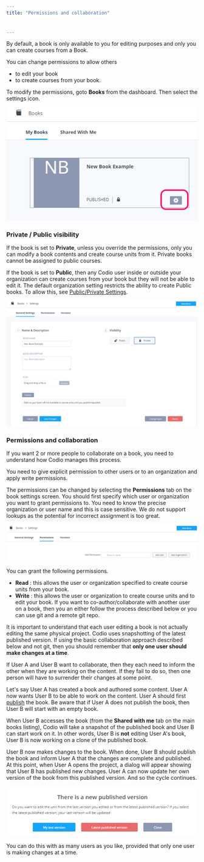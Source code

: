 ```yaml
---
title: "Permissions and collaboration"


---
```


By default, a book is only available to you for editing purposes and only you can create courses from a Book.

You can change permissions to allow others

- to edit your book
- to create courses from your book.

To modify the permissions, goto **Books** from the dashboard. Then select the settings icon.

<img alt="Book settings" src="/img/booksettings.png" class="simple"/>

### Private / Public visibility
If the book is set to **Private**, unless you override the permissions, only you can modify a book contents and create course units from it. Private books cannot be assigned to public courses.

If the book is set to **Public**, then any Codio user inside or outside your organization can create courses from your book but they will not be able to edit it.  The default organization setting restricts the ability to create Public books. To allow this, see [Public/Private Settings](/dashboard/create/public_private).

<img alt="Book settings page" src="/img/booksettingspage.png" class="simple"/>

### Permissions and collaboration
If you want 2 or more people to collaborate on a book, you need to understand how Codio manages this process.

You need to give explicit permission to other users or to an organization and apply write permissions.

The permissions can be changed by selecting the **Permissions** tab on the book settings screen. You should first specify which user or organization you want to grant permissions to. You need to know the precise organization or user name and this is case sensitive. We do not support lookups as the potential for incorrect assignment is too great.

<img alt="Book permissions" src="/img/book-permissions.png" class="simple"/>

You can grant the following permissions.

- **Read** : this allows the user or organization specified to create course units from your book.
- **Write** : this allows the user or organization to create course units and to edit your book. If you want to co-author/collaborate with another user on a book, then you an either follow the process described below or you can use git and a remote git repo.

It is important to understand that each user editing a book is not actually editing the same physical project. Codio uses snapshotting of the latest published version. If using the basic collaboration approach described below and not git, then you should remember that **only one user should make changes at a time**.

If User A and User B want to collaborate, then they each need to inform the other when they are working on the content. If they fail to do so, then one person will have to surrender their changes at some point.

Let's say User A has created a book and authored some content. User A now wants User B to be able to work on the content. User A should first [publish](/books/publish) the book. Be aware that if User A does not publish the book, then User B will start with an empty book.

When User B accesses the book (from the **Shared with me** tab on the main books listing), Codio will take a snapshot of the published book and User B can start work on it. In other words, User B is **not** editing User A's book, User B is now working on a clone of the published book.

User B now makes changes to the book. When done, User B should publish the book and inform User A that the changes are complete and published. At this point, when User A opens the project, a dialog will appear showing that User B has published new changes. User A can now update her own version of the book from this published version. And so the cycle continues.

<img alt="Book New Version" src="/img/bookversion.png" class="simple"/>

You can do this with as many users as you like, provided that only one user is making changes at a time.
